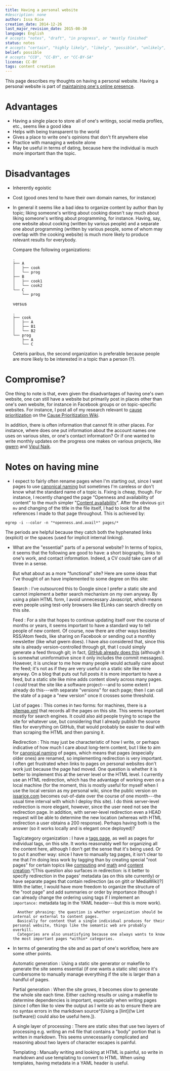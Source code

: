 ```yaml
---
title: Having a personal website
#description: none
author: Issa Rice
creation_date: 2014-12-26
last_major_revision_date: 2015-08-30
language: English
# accepts "notes", "draft", "in progress", or "mostly finished"
status: notes
# accepts "certain", "highly likely", "likely", "possible", "unlikely", "highly unlikely", "remote", "impossible", "log", "emotional", or "fiction"
belief: possible
# accepts "CC0", "CC-BY", or "CC-BY-SA"
license: CC-BY
tags: content creation
---
```


This page describes my thoughts on having a personal website.
Having a personal website is part of [maintaining one's online presence](http://info.cognitomentoring.org/wiki/Maintaining_your_online_presence).

# Advantages

- Having a single place to store all of one's writings, social media profiles, etc., seems like a good idea
- Helps with being transparent to the world
- Gives a place to write one's opinions that don't fit anywhere else
- Practice with managing a website alone
- May be useful in terms of dating, because here the individual is much more important than the topic.

# Disadvantages

- Inherently egoistic
- Cost (good ones tend to have their own domain names, for instance)
- In general it seems like a bad idea to organize content by author than by topic; liking someone's writing about cooking doesn't say much about liking someone's writing about programming, for instance.
Having, say, one website about cooking (written by various people) and a separate one about programming (written by various people, some of whom may overlap with the cooking website) is much more likely to produce relevant results for everybody.

    Compare the following organizations:

    ````
    .
    ├── A
    │   ├── cook
    │   └── prog
    ├── B
    │   ├── cook1
    │   └── cook2
    └── C
        └── prog
    ````

    versus

    ````
    .
    ├── cook
    │   ├── A
    │   ├── B1
    │   └── B2
    └── prog
        ├── A
        └── C
    ````

    Ceteris paribus, the second organization is preferable because people are more likely to be interested in a topic than a person (?).

# Compromise?

One thing to note is that, even given the disadvantages of having one's own website, one can still have a website but primarily post in places other than one's own website, for instance in Facebook groups or on topic-specific websites.
For instance, I post all of my research relevant to [cause prioritization]() on the [Cause Prioritization Wiki](http://causeprioritization.org/).

In addition, there is often information that cannot fit in other places.
For instance, where does one put information about the account names one uses on various sites, or one's contact information?
Or if one wanted to write monthly updates on the progress one makes on various projects, like [gwern](FIXME) and [Vipul Naik](FIXME).


# Notes on having mine

- I expect to fairly often rename pages when I'm starting out, since I want pages to use [canonical naming]() but sometimes I'm careless or don't know what the standard name of a topic is.
Fixing is cheap, though.
For instance, I recently changed the page "Openness and availability of content" to the much simpler "[Content availability]()".
After the obvious `git mv` and changing of the title in the file itself, I had to look for all the references I made to that page throughout.
This is achieved by:
```{.bash}
egrep -i --color -n "*openness.and.avail*" pages/*
```
The periods are helpful because they catch both the hyphenated links (explicit) or the spaces (used for implicit internal linking).

- What are the "essential" parts of a personal website?
In terms of topics, it seems that the following are good to have: a short biography, links to one's work, and contact information.
Indeed, a CV could take care of all three in a sense.

    But what about as a more "functional" site?
    Here are some ideas that I've thought of an have implemented to some degree on this site:

    Search
    :   I've outsourced this to Google since I prefer a static site and cannot implement a better search mechanism on my own anyway.
    By using a plain HTML form, I avoid unnecessary Javascript, which means even people using test-only browsers like ELinks can search directly on this site.

    Feed
    :   For a site that hopes to continue updating itself over the course of months or years, it seems important to have a standard way to tell people of new content.
    Of course, now there are other ways besides RSS/Atom feeds, like sharing on Facebook or sending out a monthly newsletter (like what gwern does).
    I have also considered that, since this site is already version-controlled through git, that I could simply generate a feed through git; in fact, [GitHub already does this](https://github.com/riceissa/issarice.com/commits/master.atom) (although it is somewhat uninformative since it only includes the commit messages).
    However, it is unclear to me how many people would actually care about the feed; it's not as if they are very useful on a static site like mine anyway.
    On a blog that puts out full posts it is more important to have a feed, but a static site like mine adds content slowly across many pages.
    I *could* treat the site like a software project---and to some extent I already do this---with separate "versions" for each page; then I can call the state of a page a "new version" once it crosses some threshold.

    List of pages
    :   This comes in two forms: for machines, there is a [sitemap.xml](sitemap.xml) that records all the pages on this site.
    This seems important mostly for search engines.
    It could also aid people trying to scrape the site for whatever use, but considering that I already publish the source files for everything on GitHub, that would probably be easier to deal with than scraping the HTML and then parsing it.

    Redirection
    :   This may just be characteristic of how I write, or perhaps indicative of how much I care about long-term content, but I like to aim for [canonical naming]() of pages, which means that pages (especially older ones) are renamed, so implementing redirection is very important.
    I often get frustrated when links to pages on personal websites don't work just because the page had moved.
    One question is whether it is better to implement this at the server level or the HTML level.
    I currently use an HTML redirection, which has the advantage of working even on a local machine (for the moment, this is mostly useful for myself when I use the local version as my personal wiki, since the public version on [issarice.com](http://issarice.com) becomes out-of-date over the course of one month---the usual time interval with which I deploy this site).
    I do think server-level redirection is more elegant, however, since the user need not see the redirection page.
    In addition, with server-level redirection even a HEAD request will be able to determine the new location (whereas with HTML redirection a user obtains a 200 response).
    Perhaps having both is the answer (so it works locally and is elegant once deployed)?

    Tag/category organization
    :   I have a [tags page](_tags/index), as well as pages for individual tags, on this site.
    It works reasonably well for organizing all the content here, although I don't get the sense that it's being used.
    Or to put it another way: since I have to manually tag pages, it isn't clear to me that I'm doing less work by tagging than by creating special "root pages" for certain topics like [computing](_tags/computing) and [math](_tags/math) and [content creation](_tags/content-creation).^[This question also surfaces in redirection: is it better to specify redirection in the pages' metadata (as on this site currently) or have separate pages that contain redirection (as on gitit or MediaWiki)?]
    With the latter, I would have more freedom to organize the structure of the "root page" and add summaries or order by importance (though I can already change the ordering using tags if I implement an `importance:` metadata tag in the YAML header---but this is more work).

        Another phrasing: the question is whether organization should be internal or external to content pages.
        Basically for content that a single individual produces for their personal website, things like the semantic web are probably overkill.
        Categories are also unsatisfying because one always wants to know the most important pages *within* categories.

- In terms of generating the site and as part of one's workflow, here are some other points.

    Automatic generation
    :   Using a static site generator or makefile to generate the site seems essential (if one wants a static site) since it's cumbersome to manually manage everything if the site is larger than a handful of pages.

    Partial generation
    :   When the site grows, it becomes slow to generate the whole site each time.
    Either caching results or using a makefile to determine dependencies is important, especially when writing pages (since I often like to view the output as I write so as to ensure there are no syntax errors in the markdown source^[Using a [lint](!w Lint (software)) could also be useful here.]).

    A single layer of processing
    :   There are static sites that use two layers of processing e.g. writing an m4 file that contains a "body" portion that is written in markdown.
    This seems unnecessarily complicated and reasoning about two layers of character escapes is painful.

    Templating
    :   Manually writing and looking at HTML is painful, so write in markdown and use templating to convert to HTML.
    When using templates, having metadata in a YAML header is useful.
